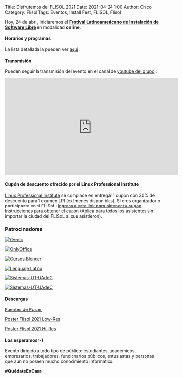 Title: Disfrutemos del FLISOL 2021
Date: 2021-04-24 1:00
Author: Chico
Category: Flisol
Tags: Eventos, Install Fest, FLISOL, Flisol

Hoy, 24 de abril, iniciaremos el **[Festival Latinoamericano de Instalación de Software Libre](https://flisol.info/FLISOL2021/Mexico/Torreon?highlight=%28%5CbCategoryCity%5Cb%29)** en modalidad **on line**.

#### Horarios y programas

La lista detallada la pueden ver [aquí](http://www.gulag.org.mx/flisol-2021.html)

#### Transmisión

Pueden seguir la transmisión del evento en el canal de [youtube del grupo](https://www.youtube.com/channel/UCTDFuE72U4L1NknVbsXH32g) :

<iframe width="560" height="315" src="https://www.youtube.com/embed/Dm6VLmPPVk8" title="YouTube video player" frameborder="0" allow="accelerometer; autoplay; clipboard-write; encrypted-media; gyroscope; picture-in-picture" allowfullscreen></iframe>

#### Cupón de descuento ofrecido por el Linux Professional Institute

[Linux Professional Institute](https://www.lpi.org) se complace en entregar 1 cupón con 30% de descuento para 1 examen LPI (exámenes disponibles). Si eres organizador o participaste en el FLISoL: [ingresa a este link para obtener tu cupon](https://people.lpi.org/login?next=/coupons/referral/1be709c945d44ed7b0a562d7538558f98898624137527800) [Instrucciones para obtener el cupón](https://flisol.info/FLISOL2021?action=AttachFile&do=get&target=LPI-Instrucciones-CUPON.pdf) (Aplica para todos los asistentes sin importar la ciudad del FLISoL al que asistieron).

### Patrocinadores

[![florels]({attach}2021-03-19-invitacion_flisol/Perfumeria_Florels_blanco.png)]({attach}2021-03-19-invitacion_flisol/Perfumeria_Florels_blanco.png)

[![OnlyOffice]({attach}2021-03-19-invitacion_flisol/Logo_light_onlyoffice.png)](https://www.onlyoffice.com)

[![Cursos Blender]({attach}2021-03-19-invitacion_flisol/logo-cursosblender.png)](http://cursosblender.com)

[![Lenguaje Latino]({attach}2021-03-19-invitacion_flisol/Latino-logo-color.png)](https://www.lenguajelatino.org)

[![Sistemas-UT-UAdeC]({attach}2021-03-19-invitacion_flisol/EscuelaDeSistemas-v2.png)](http://www.sistemastorreon.uadec.mx)

[![Sistemas-UT-UAdeC]({attach}2021-03-19-invitacion_flisol/LPI_Logo-ColourLarge.png)](https://www.lpi.org)

#### Descargas

[Fuentes de Poster](https://github.com/GULAG/PosterFlisol2021)

[Poster Flisol 2021 Low-Res](https://github.com/GULAG/PosterFlisol2021/blob/main/Poster_carta.png?raw=true)

[Poster Flisol 2021 Hi-Res](https://github.com/GULAG/PosterFlisol2021/blob/main/flisol2021.png?raw=true)

#### Los esperamos :-)

Evento dirigido a todo tipo de público: estudiantes, académicos, empresarios, trabajadores, funcionarios públicos, entusiastas y personas que aun no poseen mucho conocimiento informático.

**#QuédateEnCasa**
